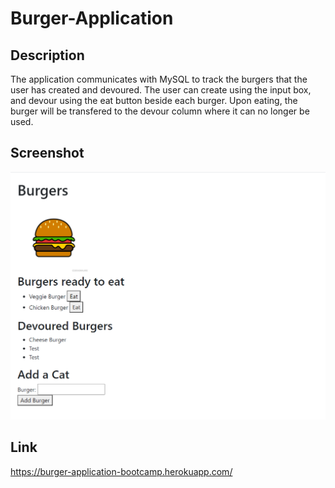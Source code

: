 # Burger-Application

## Description  
The application communicates with MySQL to track the burgers that the user has created and devoured. The user can create using the input box, and devour using the eat button beside each burger. Upon eating, the burger will be transfered to the devour column where it can no longer be used. 

## Screenshot
![note](public/assets/img/Screenshot.png)

## Link
https://burger-application-bootcamp.herokuapp.com/